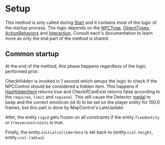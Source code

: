 # Setup
This method is only called during [Start](Start.md) and it contains most of the logic of the startup process. The logic depends on the [NPCType](NPCType.md), [ObjectTypes](ObjectTypes.md), [ActionBehaviors](ActionBehaviors.md) and [Interaction](Interaction.md). Consult each's documentation to learn more as only the end part of the method is shared.

## Common startup
At the end of the method, this phase happens regardless of the logic performed prior.

CheckHidden is invoked in 1 second which setups the logic to check if the NPCControl should be considered a hidden item. This happens if [HasHiddenItem](HasHiddenItem.md) returns true and CheckIfCanExist returns false according to the `requires`, `limit` and `regional`. This will cause the Detector [medal](../../Enums%20and%20IDs/Medal.md) to beep and the correct emoticon (id 4) to be set on the player entity for 100.0 frames, but this part is done by MapControl's LateUpdate.

After, the entity.`rigid` gets frozen on all constraints if the entity.`fixedentity` or `freezeconstraints` is true.

Finally, the entity.`initialcolliderdata` is set back to (entity.`ccol.height`, entity.`ccol.radius`).
